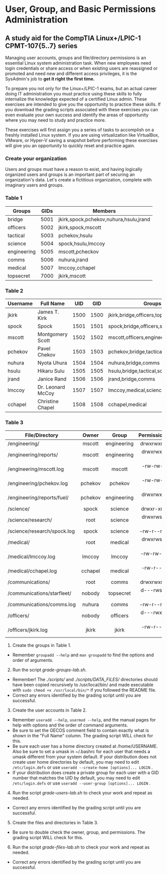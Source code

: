 # User, Group, and Basic Permissions Administration
## A study aid for the CompTIA Linux+/LPIC-1 CPMT-107{5..7} series

Managing user accounts, groups and file/directory permissions is an essential Linux system administration task.  When new employees need login credentials or share access or when existing users are reassigned or promoted and need new and different access privileges, it is the SysAdmin's job to **get it right the first time.**

To prepare you not only for the Linux+/LPIC-1 exams, but an actual career doing IT administration you must practice using these skills to fully internalize the knowledge expected of a certified Linux admin.  These exercises are intended to give you the opportunity to practice these skills.  If you download the grading scripts associated with these exercises you can even evaluate your own success and identify the areas of opportunity where you may need to study and practice more.

These exercises will first assign you a series of tasks to accomplish on a freshly installed Linux system.  If you are using virtualization like VirtualBox, VMware, or Hyper-V saving a snapshot before performing these exercises will give you an opportunity to quickly reset and practice again.

### Create your organization

Users and groups must have a reason to exist, and having logically organized users and groups is an important part of securing an organization's data.  Let's create a fictitious organization, complete with imaginary users and groups.

### Table 1
| Groups     | GIDs | Members                  |
|------------|:----:|--------------------------|
|bridge      |5001  |jkirk,spock,pchekov,nuhura,hsulu,jrand|
|officers    |5002  |jkirk,spock,mscott|
|tactical    |5003  |pchekov,hsulu|
|science     |5004  |spock,hsulu,lmccoy|
|engineering |5005  |mscott,pcheckov|
|comms       |5006  |nuhura,jrand|
|medical     |5007  |lmccoy,cchapel|
|topsecret   |7000  |jkirk,mscott|

### Table 2
| Username | Full Name         | UID | GID | Groups           | UMASK |
|----------|-------------------|:---:|:---:|------------------|:-----:|
|jkirk     |James T. Kirk      |1500 |1500 |jkirk,bridge,officers,topsecret|0077|
|spock     |Spock              |1501 |1501 |spock,bridge,officers,science|0027|
|mscott    |Montgomery Scott   |1502 |1502 |mscott,officers,engineering,topsecret|0027|
|pchekov   |Pavel Chekov       |1503 |1503 |pchekov,bridge,tactical,engineering|0022|
|nuhura    |Nyota Uhura        |1504 |1504 |nuhura,bridge,comms|0022|
|hsulu     |Hikaru Sulu        |1505 |1505 |hsulu,bridge,tactical,science|0022|
|jrand     |Janice Rand        |1506 |1506 |jrand,bridge,comms|0022|
|lmccoy    |Dr. Leonard McCoy  |1507 |1507 |lmccoy,medical,science|0077|
|cchapel   |Christine Chapel   |1508 |1508 |cchapel,medical|0027|

### Table 3
| File/Directory             | Owner   | Group     | Permissions |
|----------------------------|:-------:|:---------:|------------:|
|/engineering/               |mscott   |engineering|drwxrwxr-x   |
|/engineering/reports/       |mscott   |engineering|drwxrwx---   |
|/engineering/mscott.log     |mscott   |mscott     |-rw-rw-r--   |
|/engineering/pchekov.log    |pchekov  |pchekov    |-rw-rw-r--   |
|/engineering/reports/fuel/  |pchekov  |engineering|drwxrwx---   |
|/science/                   |spock    |science    |drwxr-xr-x   |
|/science/research/          |root     |science    |drwxrws--T   |
|/science/research/spock.log |spock    |science    |-rw-r--r--   |
|/medical/                   |root     |medical    |drwxrws---   |
|/medical/lmccoy.log         |lmccoy   |lmccoy     |-rw-rw----   |
|/medical/cchapel.log        |cchapel  |medical    |-rw-r-----   |
|/communications/            |root     |comms      |drwxrwxr-x   |
|/communications/starfleet/  |nobody   |topsecret  |d---rws--T   |
|/communications/comms.log   |nuhura   |comms      |-rw-r--r--   |
|/officers/                  |nobody   |officers   |d---rwx--T   |
|/officers/jkirk.log         |jkirk    |jkirk      |-rw-r-----   |



1. Create the groups in Table 1.
  * Remember `groupadd --help` and `man groupadd` to find the options and order of arguments.
2. Run the script _grade-groups-lab.sh_.
  * Remember! The _./scripts/_ and _./scripts/DATA_FILES/_ directories should have been copied recursively to /usr/local/bin/ and made executable with `sudo chmod +x /usr/local/bin/*` if you followed the README file.
  * Correct any errors identified by the grading script until you are successful.

3. Create the user accounts in Table 2.  
  * Remember `useradd --help`, `usermod --help`, and the manual pages for help with options and the order of command arguments.
  * Be sure to set the GECOS comment field to contain exactly what is shown in the "Full Name" column.  The grading script WILL check for this.
  * Be sure each user has a home directory created at /home/USERNAME. Also be sure to set a umask in ~/.bashrc for each user that needs a umask different from your system default.  If your distribution does not create user home directories by default, you may need to edit `/etc/login.defs` or use `useradd --create-home [options]... LOGIN` .
  * If your distribution does create a private group for each user with a GID number that matches the UID by default, you may need to edit `/etc/login.defs` or use `useradd --user-group [options]... LOGIN` .
4. Run the script _grade-users-lab.sh_ to check your work and repeat as needed. 
  * Correct any errors identified by the grading script until you are successful.

5. Create the files and directories in Table 3.
  * Be sure to double check the owner, group, and permissions.  The grading script WILL check for this.
6. Run the script _grade-files-lab.sh_ to check your work and repeat as needed.
  * Correct any errors identified by the grading script until you are successful.

